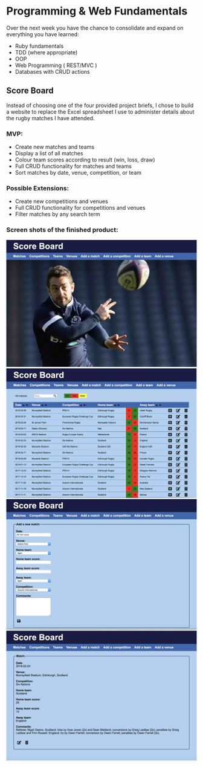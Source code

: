 # Programming & Web Fundamentals

Over the next week you have the chance to consolidate and expand on everything you have learned:

- Ruby fundamentals
- TDD (where appropriate)
- OOP
- Web Programming ( REST/MVC )
- Databases with CRUD actions

## Score Board

Instead of choosing one of the four provided project briefs, I chose to build a website to replace the Excel spreadsheet I use to administer details about the rugby matches I have attended.

### MVP:

- Create new matches and teams
- Display a list of all matches
- Colour team scores according to result (win, loss, draw)
- Full CRUD functionality for matches and teams
- Sort matches by date, venue, competition, or team

### Possible Extensions:

- Create new competitions and venues
- Full CRUD functionality for competitions and venues
- Filter matches by any search term

### Screen shots of the finished product:

![Alt text](screenshots/home.jpg?raw=true)
![Alt text](screenshots/matches.jpg?raw=true)
![Alt text](screenshots/add_match.jpg?raw=true)
![Alt text](screenshots/match.jpg?raw=true)
